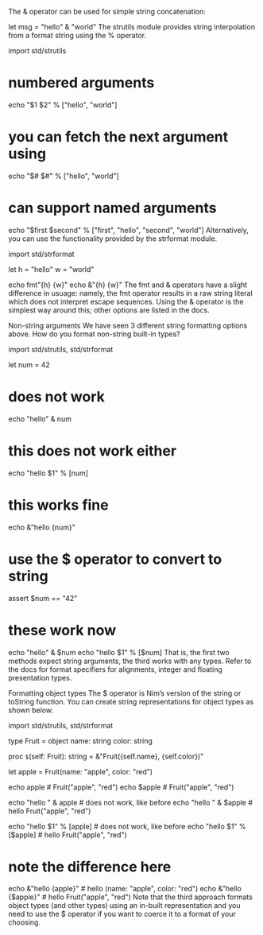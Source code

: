 The & operator can be used for simple string concatenation:

let msg = "hello" & "world"
The strutils module provides string interpolation from a format string using the % operator.

import std/strutils

# numbered arguments
echo "$1 $2" % ["hello", "world"]
# you can fetch the next argument using #
echo "$# $#" % ["hello", "world"]
# can support named arguments
echo "$first $second" % ["first", "hello", "second", "world"]
Alternatively, you can use the functionality provided by the strformat module.

import std/strformat

let
  h = "hello"
  w = "world"

echo fmt"{h} {w}"
echo &"{h} {w}"
The fmt and & operators have a slight difference in usuage: namely, the fmt operator results in a raw string literal which does not interpret escape sequences. Using the & operator is the simplest way around this; other options are listed in the docs.

Non-string arguments
We have seen 3 different string formatting options above. How do you format non-string built-in types?

import std/strutils, std/strformat

let 
  num = 42

# does not work
echo "hello" & num
# this does not work either
echo "hello $1" % [num]
# this works fine
echo &"hello {num}"

# use the $ operator to convert to string
assert $num == "42"

# these work now
echo "hello" & $num
echo "hello $1" % [$num]
That is, the first two methods expect string arguments, the third works with any types. Refer to the docs for format specifiers for alignments, integer and floating presentation types.

Formatting object types
The $ operator is Nim’s version of the string or toString function. You can create string representations for object types as shown below.

import std/strutils, std/strformat

type Fruit = object
  name: string
  color: string
  
proc `$`(self: Fruit): string =
  &"Fruit({self.name}, {self.color})"
  
let apple = Fruit(name: "apple", color: "red")
  
echo apple  # Fruit("apple", "red")
echo $apple # Fruit("apple", "red")

echo "hello " & apple # does not work, like before
echo "hello " & $apple # hello Fruit("apple", "red")

echo "hello $1" % [apple] # does not work, like before
echo "hello $1" % [$apple] # hello Fruit("apple", "red")

# note the difference here
echo &"hello {apple}" # hello (name: "apple", color: "red")
echo &"hello {$apple}" # hello Fruit("apple", "red")
Note that the third approach formats object types (and other types) using an in-built representation and you need to use the $ operator if you want to coerce it to a format of your choosing.
